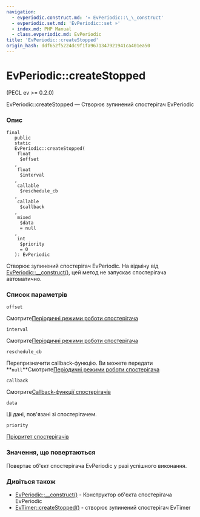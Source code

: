 ```yaml
---
navigation:
  - evperiodic.construct.md: '« EvPeriodic::\_\_construct'
  - evperiodic.set.md: 'EvPeriodic::set »'
  - index.md: PHP Manual
  - class.evperiodic.md: EvPeriodic
title: 'EvPeriodic::createStopped'
origin_hash: ddf652f5224dc9f1fa9671347921941ca401ea50
---
```

# EvPeriodic::createStopped

(PECL ev >= 0.2.0)

EvPeriodic::createStopped — Створює зупинений спостерігач EvPeriodic

### Опис

```methodsynopsis
final
   public
   static
   EvPeriodic::createStopped(    
    float
     $offset
   ,    
    float
     $interval
   ,    
    callable
     $reschedule_cb
   ,    
    callable
     $callback
   ,    
    mixed
     $data
     = null
   ,    
    int
     $priority
     = 0
   ): EvPeriodic
```

Створює зупинений спостерігач EvPeriodic. На відміну від [EvPeriodic::\_\_construct()](evperiodic.construct.md), цей метод не запускає спостерігача автоматично.

### Список параметрів

`offset`

Смотрите[Періодичні режими роботи спостерігача](ev.periodic-modes.md)

`interval`

Смотрите[Періодичні режими роботи спостерігача](ev.periodic-modes.md)

`reschedule_cb`

Перепризначити callback-функцію. Ви можете передати \*\*`null`\*\*Смотрите[Періодичні режими роботи спостерігача](ev.periodic-modes.md)

`callback`

Смотрите[Callback-функції спостерігачів](ev.watcher-callbacks.md)

`data`

Ці дані, пов'язані зі спостерігачем.

`priority`

[Пріоритет спостерігачів](class.ev.md#ev.constants.watcher-pri)

### Значення, що повертаються

Повертає об'єкт спостерігача EvPeriodic у разі успішного виконання.

### Дивіться також

-   [EvPeriodic::\_\_construct()](evperiodic.construct.md) \- Конструктор об'єкта спостерігача EvPeriodic
-   [EvTimer::createStopped()](evtimer.createstopped.md) \- створює зупинений спостерігач EvTimer
